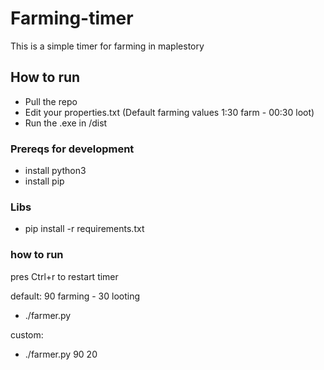 # Farming-timer
This is a simple timer for farming in maplestory

## How to run ##
- Pull the repo
- Edit your properties.txt (Default farming values 1:30 farm - 00:30 loot)
- Run the .exe in /dist


### Prereqs for development ###
- install python3
- install pip

### Libs ###
- pip install -r requirements.txt 

### how to run ###
pres Ctrl+r to restart timer

default: 90 farming - 30 looting
- ./farmer.py                    

custom:
- ./farmer.py 90 20
